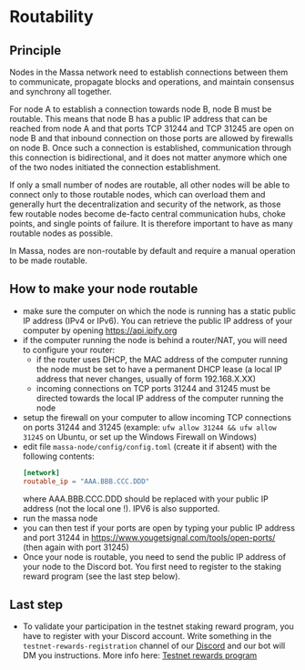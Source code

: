 # Routability

## Principle

Nodes in the Massa network need to establish connections between them to
communicate, propagate blocks and operations, and maintain consensus and
synchrony all together.

For node A to establish a connection towards node B, node B must be
routable. This means that node B has a public IP address that can be
reached from node A and that ports TCP 31244 and TCP 31245 are open on
node B and that inbound connection on those ports are allowed by
firewalls on node B. Once such a connection is established,
communication through this connection is bidirectional, and it does not
matter anymore which one of the two nodes initiated the connection
establishment.

If only a small number of nodes are routable, all other nodes will be
able to connect only to those routable nodes, which can overload them
and generally hurt the decentralization and security of the network, as
those few routable nodes become de-facto central communication hubs,
choke points, and single points of failure. It is therefore important to
have as many routable nodes as possible.

In Massa, nodes are non-routable by default and require a manual
operation to be made routable.

## How to make your node routable

-   make sure the computer on which the node is running has a static
    public IP address (IPv4 or IPv6). You can retrieve the public IP
    address of your computer by opening <https://api.ipify.org>
-   if the computer running the node is behind a router/NAT, you will
    need to configure your router:
    -   if the router uses DHCP, the MAC address of the computer running the
        node must be set to have a permanent DHCP lease (a local IP address
        that never changes, usually of form 192.168.X.XX)
    -   incoming connections on TCP ports 31244 and 31245 must be directed
        towards the local IP address of the computer running the node
-   setup the firewall on your computer to allow incoming TCP
    connections on ports 31244 and 31245 (example:
    `ufw allow 31244 && ufw allow 31245` on Ubuntu, or set up the
    Windows Firewall on Windows)
-   edit file `massa-node/config/config.toml` (create it if absent) with the following
    contents:
    ```toml
    [network]
    routable_ip = "AAA.BBB.CCC.DDD"
    ```
    where AAA.BBB.CCC.DDD should be replaced with your public IP address (not
    the local one !). IPV6 is also supported.
-   run the massa node
-   you can then test if your ports are open by typing your public IP
    address and port 31244 in
    <https://www.yougetsignal.com/tools/open-ports/> (then again with
    port 31245)
-   Once your node is routable, you need to send the public IP address of your node to the Discord bot.
    You first need to register to the staking reward program (see the last step below).

## Last step

-   To validate your participation in the testnet staking reward program,
    you have to register with your Discord account. Write something in the
    `testnet-rewards-registration` channel of our
    [Discord](https://discord.com/invite/massa) and our bot will DM you
    instructions. More info here: [Testnet rewards program](https://github.com/massalabs/massa/wiki/testnet_rules)

